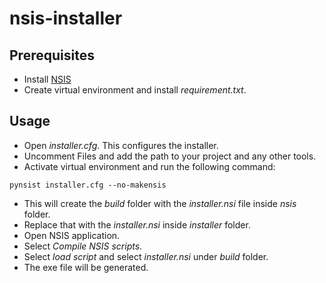 # nsis-installer
## Prerequisites
* Install [NSIS](https://nsis.sourceforge.io/Main_Page)
* Create virtual environment and install _requirement.txt_.
## Usage
* Open _installer.cfg_. This configures the installer.
* Uncomment Files and add the path to your project and any other tools.
* Activate virtual environment and run the following command:
```
pynsist installer.cfg --no-makensis
```
* This will create the _build_ folder with the _installer.nsi_ file inside _nsis_ folder.
* Replace that with the _installer.nsi_ inside _installer_ folder.
* Open NSIS application.
* Select _Compile NSIS scripts_.
* Select _load script_ and select _installer.nsi_ under _build_ folder.
* The exe file will be generated.